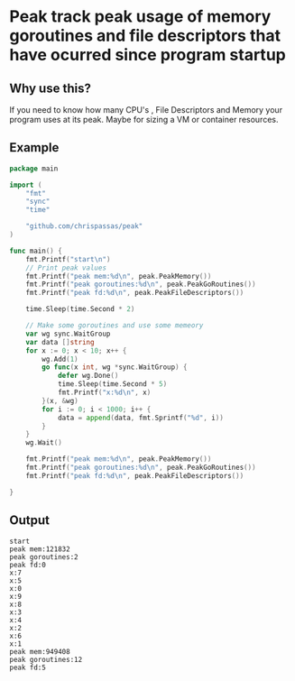 # Peak track peak usage of memory goroutines and file descriptors that have ocurred since program startup

## Why use this?
If you need to know how many CPU's , File Descriptors and Memory your program uses at its peak. Maybe for sizing a VM or container resources.
## Example
```go
package main

import (
	"fmt"
	"sync"
	"time"

	"github.com/chrispassas/peak"
)

func main() {
	fmt.Printf("start\n")
	// Print peak values
	fmt.Printf("peak mem:%d\n", peak.PeakMemory())
	fmt.Printf("peak goroutines:%d\n", peak.PeakGoRoutines())
	fmt.Printf("peak fd:%d\n", peak.PeakFileDescriptors())

	time.Sleep(time.Second * 2)

	// Make some goroutines and use some memeory
	var wg sync.WaitGroup
	var data []string
	for x := 0; x < 10; x++ {
		wg.Add(1)
		go func(x int, wg *sync.WaitGroup) {
			defer wg.Done()
			time.Sleep(time.Second * 5)
			fmt.Printf("x:%d\n", x)
		}(x, &wg)
		for i := 0; i < 1000; i++ {
			data = append(data, fmt.Sprintf("%d", i))
		}
	}
	wg.Wait()

	fmt.Printf("peak mem:%d\n", peak.PeakMemory())
	fmt.Printf("peak goroutines:%d\n", peak.PeakGoRoutines())
	fmt.Printf("peak fd:%d\n", peak.PeakFileDescriptors())

}

```

## Output
```
start
peak mem:121832
peak goroutines:2
peak fd:0
x:7
x:5
x:0
x:9
x:8
x:3
x:4
x:2
x:6
x:1
peak mem:949408
peak goroutines:12
peak fd:5
```